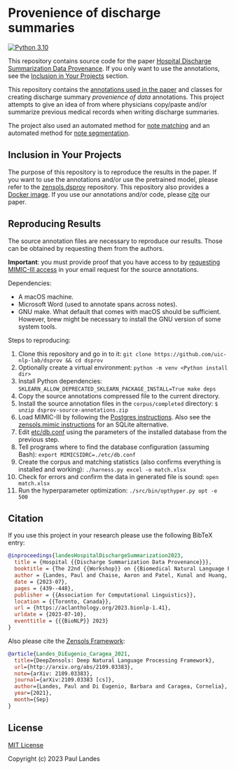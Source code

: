 # Provenience of discharge summaries

[![Python 3.10][python310-badge]][python310-link]

This repository contains source code for the paper [Hospital Discharge
Summarization Data Provenance](https://example.com).  If you only want to use
the annotations, see the [Inclusion in Your
Projects](#inclusion-in-your-projects) section.

This repository contains the [annotations used in the
paper](dist/dsprov-annotations.json) and classes for creating discharge summary
*provenience of data* annotations.  This project attempts to give an idea of
from where physicians copy/paste and/or summarize previous medical records when
writing discharge summaries.

The project also used an automated method for [note
matching](https://github.com/plandes/spanmatch) and an automated method for
[note segmentation](https://github.com/uic-nlp-lab/medsecid).


## Inclusion in Your Projects

The purpose of this repository is to reproduce the results in the paper. If you
want to use the annotations and/or use the pretrained model, please refer to
the [zensols.dsprov] repository.  This repository also provides a [Docker
image](https://github.com/plandes/dsprov#docker).  If you use our annotations
and/or code, please [cite](#citation) our paper.


## Reproducing Results

The source annotation files are necessary to reproduce our results.  Those can
be obtained by requesting them from the authors.

**Important**: you must provide proof that you have access to by [requesting
MIMIC-III access](https://mimic.mit.edu/docs/gettingstarted/) in your email
request for the source annotations.

Dependencies:

* A macOS machine.
* Microsoft Word (used to annotate spans across notes).
* GNU make.  What default that comes with macOS should be sufficient.  However,
  brew might be necessary to install the GNU version of some system tools.

Steps to reproducing:

1. Clone this repository and go in to it:
   `git clone https://github.com/uic-nlp-lab/dsprov && cd dsprov`
1. Optionally create a virtual environment: `python -m venv <Python install dir>`
1. Install Python dependencies: `SKLEARN_ALLOW_DEPRECATED_SKLEARN_PACKAGE_INSTALL=True make deps`
1. Copy the source annotations compressed file to the current directory.
1. Install the source annotation files in the `corpus/completed` directory:
   `$ unzip dsprov-source-annotations.zip`
1. Load MIMIC-III by following the [Postgres instructions].  Also see the
   [zensols.mimic instructions](https://github.com/plandes/mimic#installation)
   for an SQLite alternative.
1. Edit [etc/db.conf](etc/db.conf) using the parameters of the installed
   database from the previous step.
1. Tell programs where to find the database configuration (assuming Bash):
   `export MIMICSIDRC=./etc/db.conf`
1. Create the corpus and matching statistics (also confirms everything is
   installed and working): `./harness.py excel -o match.xlsx`
1. Check for errors and confirm the data in generated file is sound: `open
   match.xlsx`
1. Run the hyperparameter optimization: `./src/bin/opthyper.py opt -e 500`


## Citation

If you use this project in your research please use the following BibTeX entry:

```bibtex
@inproceedings{landesHospitalDischargeSummarization2023,
  title = {Hospital {{Discharge Summarization Data Provenance}}},
  booktitle = {The 22nd {{Workshop}} on {{Biomedical Natural Language Processing}} and {{BioNLP Shared Tasks}}},
  author = {Landes, Paul and Chaise, Aaron and Patel, Kunal and Huang, Sean and Di Eugenio, Barbara},
  date = {2023-07},
  pages = {439--448},
  publisher = {{Association for Computational Linguistics}},
  location = {{Toronto, Canada}},
  url = {https://aclanthology.org/2023.bionlp-1.41},
  urldate = {2023-07-10},
  eventtitle = {{{BioNLP}} 2023}
}
```

Also please cite the [Zensols Framework]:

```bibtex
@article{Landes_DiEugenio_Caragea_2021,
  title={DeepZensols: Deep Natural Language Processing Framework},
  url={http://arxiv.org/abs/2109.03383},
  note={arXiv: 2109.03383},
  journal={arXiv:2109.03383 [cs]},
  author={Landes, Paul and Di Eugenio, Barbara and Caragea, Cornelia},
  year={2021},
  month={Sep}
}
```


## License

[MIT License](LICENSE.md)

Copyright (c) 2023 Paul Landes


<!-- links -->
[python310-badge]: https://img.shields.io/badge/python-3.10-blue.svg
[python310-link]: https://www.python.org/downloads/release/python-310
[build-badge]: https://github.com/uic-nlp-lab/dsprov/workflows/CI/badge.svg
[build-link]: https://github.com/uic-nlp-lab/dsprov/actions

[zensols.dsprov]: https://github.com/plandes/dsprov
[Zensols Framework]: https://github.com/plandes/deepnlp
[Postgres instructions]: https://github.com/MIT-LCP/mimic-code/blob/main/mimic-iii/buildmimic/postgres/README.md
